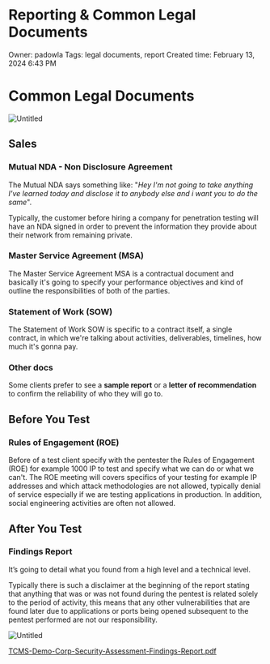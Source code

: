 # Reporting & Common Legal Documents

Owner: padowla
Tags: legal documents, report
Created time: February 13, 2024 6:43 PM

# Common Legal Documents

![Untitled](Reporting%20&%20Common%20Legal%20Documents%204cd23b3bfd404a42a2969c470d4b7baf/Untitled.png)

## Sales

### Mutual NDA - Non Disclosure Agreement

The Mutual NDA says something like: "*Hey I'm not going to take anything I've learned today and disclose it to anybody else and i want you to do the same*".

Typically, the customer before hiring a company for penetration testing will have an NDA signed in order to prevent the information they provide about their network from remaining private.

### Master Service Agreement (MSA)

The Master Service Agreement MSA is a contractual document and basically it's going to specify your performance objectives and kind of outline the responsibilities of both of the parties.

### Statement of Work (SOW)

The Statement of Work SOW is specific to a contract itself, a single contract, in which we're talking about activities, deliverables, timelines, how much it's gonna pay.

### Other docs

Some clients prefer to see a **sample report** or a **letter of recommendation** to confirm the reliability of who they will go to.

## Before You Test

### Rules of Engagement (ROE)

Before of a test client specify with the pentester the Rules of Engagement (ROE) for example 1000 IP to test and specify what we can do or what we can't. The ROE meeting will covers specifics of your testing for example IP addresses and which attack methodologies are not allowed, typically denial of service especially if we are testing applications in production. In addition, social engineering activities are often not allowed.

## After You Test

### Findings Report

It’s going to detail what you found from a high level and a technical level.

Typically there is such a disclaimer at the beginning of the report stating that anything that was or was not found during the pentest is related solely to the period of activity, this means that any other vulnerabilities that are found later due to applications or ports being opened subsequent to the pentest performed are not our responsibility.

![Untitled](Reporting%20&%20Common%20Legal%20Documents%204cd23b3bfd404a42a2969c470d4b7baf/Untitled%201.png)

[TCMS-Demo-Corp-Security-Assessment-Findings-Report.pdf](Reporting%20&%20Common%20Legal%20Documents%204cd23b3bfd404a42a2969c470d4b7baf/TCMS-Demo-Corp-Security-Assessment-Findings-Report.pdf)

